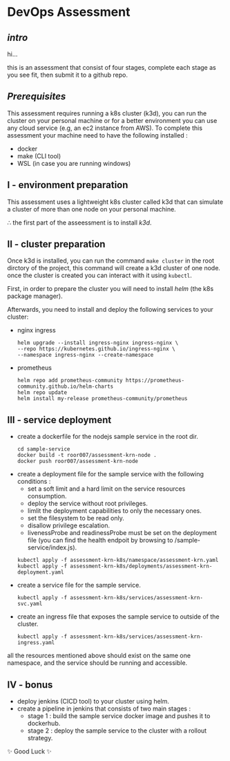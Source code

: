 # DevOps Assessment
## _intro_

hi...

this is an assessment that consist of four stages, complete each stage as you see fit, then submit it to a github repo.

## _Prerequisites_

This assessment requires running a k8s cluster (k3d), you can run the cluster on your personal machine or for a better environment you can use any cloud service (e.g, an ec2 instance from AWS).
To complete this assessment your machine need to have the following installed :

- docker
- make (CLI tool)
- WSL (in case you are running windows)


## I - environment preparation

This assessment uses a lightweight k8s cluster called k3d that can simulate a cluster of more than one node on your personal machine. 

∴ the first part of the asseessment is to install _k3d_.

## II - cluster preparation 

Once k3d is installed, you can run the command `make cluster` in the root dirctory of the project, this command will create a k3d cluster of one node. once the cluster is created you can interact with it using `kubectl`.

First, in order to prepare the cluster you will need to install _helm_ (the k8s package manager). 

Afterwards, you need to install and deploy the following services to your cluster: 

- nginx ingress
  ```
  helm upgrade --install ingress-nginx ingress-nginx \
  --repo https://kubernetes.github.io/ingress-nginx \
  --namespace ingress-nginx --create-namespace
  ``` 
- prometheus
  ```
  helm repo add prometheus-community https://prometheus-community.github.io/helm-charts
  helm repo update
  helm install my-release prometheus-community/prometheus
  ``` 

## III - service deployment

- create a dockerfile for the nodejs sample service in the root dir.
  ```
  cd sample-service
  docker build -t roor007/assessment-krn-node .
  docker push roor007/assessment-krn-node
  ```
- create a deployment file for the sample service with the following conditions :
    - set a soft limit and a hard limit on the service resources consumption.
    - deploy the service without root privileges.
    - limlit the deployment capabilities to only the necessary ones.
    - set the filesystem to be read only.
    - disallow privilege escalation.
    - livenessProbe and readinessProbe must be set on the deployment file (you can find the health endpoit by browsing to /sample-service/index.js).
  ```
  kubectl apply -f assessment-krn-k8s/namespace/assessment-krn.yaml
  kubectl apply -f assessment-krn-k8s/deployments/assessment-krn-deployment.yaml
  ```
- create a service file for the sample service.
  ```
  kubectl apply -f assessment-krn-k8s/services/assessment-krn-svc.yaml
  ```
- create an ingress file that exposes the sample service to outside of the cluster.
  ```
  kubectl apply -f assessment-krn-k8s/services/assessment-krn-ingress.yaml
  ```

all the resources mentioned above should exist on the same one namespace, and the service should be running and accessible. 

## IV - bonus

- deploy jenkins (CICD tool) to your cluster using helm.
- create a pipeline in jenkins that consists of two main stages : 
    - stage 1 : build the sample service docker image and pushes it to dockerhub.
    - stage 2 : deploy the sample service to the cluster with a rollout strategy.


 ✨ Good Luck ✨
